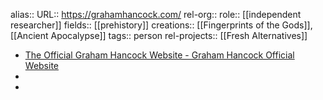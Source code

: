 alias::
URL:: https://grahamhancock.com/
rel-org::
role:: [[independent researcher]]
fields:: [[prehistory]]
creations:: [[Fingerprints of the Gods]], [[Ancient Apocalypse]]
tags:: person
rel-projects:: [[Fresh Alternatives]]


- [The Official Graham Hancock Website - Graham Hancock Official Website](https://grahamhancock.com/)
-
-
